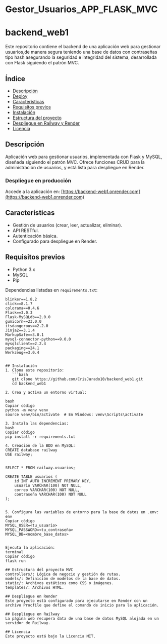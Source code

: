 # Gestor_Usuarios_APP_FLASK_MVC
# backend_web1

Este repositorio contiene el backend de una aplicación web para gestionar usuarios,de manera segura teniendo una base de datos con contraseñas tipo hash asegurando la seguridad e integridad del sistema, desarrollada con Flask siguiendo el patrón MVC.

## Índice
- [Descripción](#descripción)
- [Deploy](#despliegue-en-producción)
- [Características](#características)
- [Requisitos previos](#requisitos-previos)
- [Instalación](#instalación)
- [Estructura del proyecto](#estructura-del-proyecto)
- [Despliegue en Railway y Render](#despliegue-en-railway)
- [Licencia](#licencia)

## Descripción

Aplicación web para gestionar usuarios, implementada con Flask y MySQL, diseñada siguiendo el patrón MVC. Ofrece funciones CRUD para la administración de usuarios, y está lista para despliegue en Render.

### Despliegue en producción

Accede a la aplicación en: [https://backend-web1.onrender.com](https://backend-web1.onrender.com)

## Características

- Gestión de usuarios (crear, leer, actualizar, eliminar).
- API RESTful.
- Autenticación básica.
- Configurado para despliegue en Render.

## Requisitos previos

- Python 3.x
- MySQL
- Pip

Dependencias listadas en `requirements.txt`:

```plaintext
blinker==1.8.2
click==8.1.7
colorama==0.4.6
Flask==3.0.3
Flask-MySQLdb==2.0.0
gunicorn==23.0.0
itsdangerous==2.2.0
Jinja2==3.1.4
MarkupSafe==3.0.1
mysql-connector-python==9.0.0
mysqlclient==2.2.4
packaging==24.1
Werkzeug==3.0.4


## Instalación
1. Clona este repositorio:
   ```bash
   git clone https://github.com/CrisJurado10/backend_web1.git
   cd backend_web1

2. Crea y activa un entorno virtual:

bash
Copiar código
python -m venv venv
source venv/bin/activate  # En Windows: venv\Scripts\activate

3. Instala las dependencias:
bash
Copiar código
pip install -r requirements.txt

4. Creación de la BDD en MySQL:
CREATE database railway
USE railway; 


SELECT * FROM railway.usuarios;

CREATE TABLE usuarios (
    id INT AUTO_INCREMENT PRIMARY KEY,
    usuario VARCHAR(100) NOT NULL,
    correo VARCHAR(100) NOT NULL,
    contraseña VARCHAR(100) NOT NULL
);


5. Configura las variables de entorno para la base de datos en .env:
env
Copiar código
MYSQL_USER=<tu_usuario>
MYSQL_PASSWORD=<tu_contraseña>
MYSQL_DB=<nombre_base_datos>


Ejecuta la aplicación:
terminal
Copiar código
flask run

## Estructura del proyecto MVC
controllers/: Lógica de negocio y gestión de rutas.
models/: Definición de modelos de la base de datos.
static/: Archivos estáticos como CSS o imágenes.
templates/: Archivos HTML.

## Despliegue en Render
Este proyecto está configurado para ejecutarse en Render con un archivo Procfile que define el comando de inicio para la aplicación.

## Despliegue en Railway
La página web recupera data de una base de datos MySQL alojada en un servidor de Railway.

## Licencia
Este proyecto está bajo la Licencia MIT.

